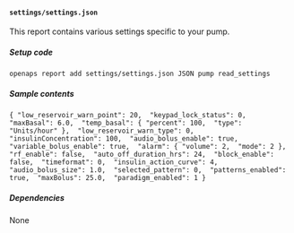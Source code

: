 #### `settings/settings.json`
This report contains various settings specific to your pump.
##### Setup code
`openaps report add settings/settings.json JSON pump read_settings`
##### Sample contents
`{
  "low_reservoir_warn_point": 20, 
  "keypad_lock_status": 0, 
  "maxBasal": 6.0, 
  "temp_basal": {
    "percent": 100, 
    "type": "Units/hour"
  }, 
  "low_reservoir_warn_type": 0, 
  "insulinConcentration": 100, 
  "audio_bolus_enable": true, 
  "variable_bolus_enable": true, 
  "alarm": {
    "volume": 2, 
    "mode": 2
  }, 
  "rf_enable": false, 
  "auto_off_duration_hrs": 24, 
  "block_enable": false, 
  "timeformat": 0, 
  "insulin_action_curve": 4, 
  "audio_bolus_size": 1.0, 
  "selected_pattern": 0, 
  "patterns_enabled": true, 
  "maxBolus": 25.0, 
  "paradigm_enabled": 1
}`
##### Dependencies
None
